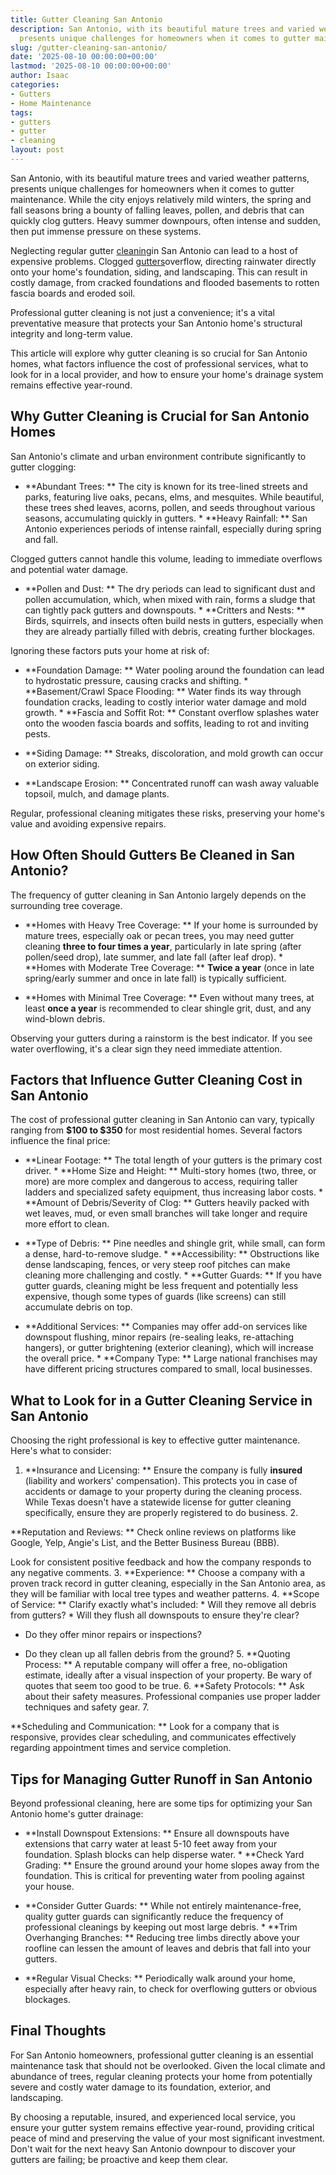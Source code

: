 ```yaml
---
title: Gutter Cleaning San Antonio
description: San Antonio, with its beautiful mature trees and varied weather patterns,
  presents unique challenges for homeowners when it comes to gutter maintenance.
slug: /gutter-cleaning-san-antonio/
date: '2025-08-10 00:00:00+00:00'
lastmod: '2025-08-10 00:00:00+00:00'
author: Isaac
categories:
- Gutters
- Home Maintenance
tags:
- gutters
- gutter
- cleaning
layout: post
---
```

San Antonio, with its beautiful mature trees and varied weather patterns, presents unique challenges for homeowners when it comes to gutter maintenance. While the city enjoys relatively mild winters, the spring and fall seasons bring a bounty of falling leaves, pollen, and debris that can quickly clog gutters. Heavy summer downpours, often intense and sudden, then put immense pressure on these systems.

Neglecting regular gutter [cleaning](https://pestpolicy.com/gutter-cleaning-dallas/)in San Antonio can lead to a host of expensive problems. Clogged [gutters](https://pestpolicy.com/all-american-gutters-reviews/)overflow, directing rainwater directly onto your home's foundation, siding, and landscaping. This can result in costly damage, from cracked foundations and flooded basements to rotten fascia boards and eroded soil.

Professional gutter cleaning is not just a convenience; it's a vital preventative measure that protects your San Antonio home's structural integrity and long-term value.

This article will explore why gutter cleaning is so crucial for San Antonio homes, what factors influence the cost of professional services, what to look for in a local provider, and how to ensure your home's drainage system remains effective year-round.

##  Why Gutter Cleaning is Crucial for San Antonio Homes

San Antonio's climate and urban environment contribute significantly to gutter clogging:

* **Abundant Trees: ** The city is known for its tree-lined streets and parks, featuring live oaks, pecans, elms, and mesquites. While beautiful, these trees shed leaves, acorns, pollen, and seeds throughout various seasons, accumulating quickly in gutters. * **Heavy Rainfall: ** San Antonio experiences periods of intense rainfall, especially during spring and fall.

Clogged gutters cannot handle this volume, leading to immediate overflows and potential water damage.

* **Pollen and Dust: ** The dry periods can lead to significant dust and pollen accumulation, which, when mixed with rain, forms a sludge that can tightly pack gutters and downspouts. * **Critters and Nests: ** Birds, squirrels, and insects often build nests in gutters, especially when they are already partially filled with debris, creating further blockages.

Ignoring these factors puts your home at risk of:

* **Foundation Damage: ** Water pooling around the foundation can lead to hydrostatic pressure, causing cracks and shifting. * **Basement/Crawl Space Flooding: ** Water finds its way through foundation cracks, leading to costly interior water damage and mold growth. * **Fascia and Soffit Rot: ** Constant overflow splashes water onto the wooden fascia boards and soffits, leading to rot and inviting pests.

* **Siding Damage: ** Streaks, discoloration, and mold growth can occur on exterior siding.

* **Landscape Erosion: ** Concentrated runoff can wash away valuable topsoil, mulch, and damage plants.

Regular, professional cleaning mitigates these risks, preserving your home's value and avoiding expensive repairs.

##  How Often Should Gutters Be Cleaned in San Antonio?

The frequency of gutter cleaning in San Antonio largely depends on the surrounding tree coverage.

* **Homes with Heavy Tree Coverage: ** If your home is surrounded by mature trees, especially oak or pecan trees, you may need gutter cleaning **three to four times a year**, particularly in late spring (after pollen/seed drop), late summer, and late fall (after leaf drop). * **Homes with Moderate Tree Coverage: ** **Twice a year** (once in late spring/early summer and once in late fall) is typically sufficient.

* **Homes with Minimal Tree Coverage: ** Even without many trees, at least **once a year** is recommended to clear shingle grit, dust, and any wind-blown debris.

Observing your gutters during a rainstorm is the best indicator. If you see water overflowing, it's a clear sign they need immediate attention.

##  Factors that Influence Gutter Cleaning Cost in San Antonio

The cost of professional gutter cleaning in San Antonio can vary, typically ranging from **$100 to $350** for most residential homes. Several factors influence the final price:

* **Linear Footage: ** The total length of your gutters is the primary cost driver. * **Home Size and Height: ** Multi-story homes (two, three, or more) are more complex and dangerous to access, requiring taller ladders and specialized safety equipment, thus increasing labor costs. * **Amount of Debris/Severity of Clog: ** Gutters heavily packed with wet leaves, mud, or even small branches will take longer and require more effort to clean.

* **Type of Debris: ** Pine needles and shingle grit, while small, can form a dense, hard-to-remove sludge. * **Accessibility: ** Obstructions like dense landscaping, fences, or very steep roof pitches can make cleaning more challenging and costly. * **Gutter Guards: ** If you have gutter guards, cleaning might be less frequent and potentially less expensive, though some types of guards (like screens) can still accumulate debris on top.

* **Additional Services: ** Companies may offer add-on services like downspout flushing, minor repairs (re-sealing leaks, re-attaching hangers), or gutter brightening (exterior cleaning), which will increase the overall price. * **Company Type: ** Large national franchises may have different pricing structures compared to small, local businesses.

##  What to Look for in a Gutter Cleaning Service in San Antonio

Choosing the right professional is key to effective gutter maintenance. Here's what to consider:

1. **Insurance and Licensing: ** Ensure the company is fully **insured** (liability and workers' compensation). This protects you in case of accidents or damage to your property during the cleaning process. While Texas doesn't have a statewide license for gutter cleaning specifically, ensure they are properly registered to do business. 2.

**Reputation and Reviews: ** Check online reviews on platforms like Google, Yelp, Angie's List, and the Better Business Bureau (BBB).

Look for consistent positive feedback and how the company responds to any negative comments. 3. **Experience: ** Choose a company with a proven track record in gutter cleaning, especially in the San Antonio area, as they will be familiar with local tree types and weather patterns. 4. **Scope of Service: ** Clarify exactly what's included: * Will they remove all debris from gutters? * Will they flush all downspouts to ensure they're clear?

* Do they offer minor repairs or inspections?

* Do they clean up all fallen debris from the ground? 5. **Quoting Process: ** A reputable company will offer a free, no-obligation estimate, ideally after a visual inspection of your property. Be wary of quotes that seem too good to be true. 6. **Safety Protocols: ** Ask about their safety measures. Professional companies use proper ladder techniques and safety gear. 7.

**Scheduling and Communication: ** Look for a company that is responsive, provides clear scheduling, and communicates effectively regarding appointment times and service completion.

##  Tips for Managing Gutter Runoff in San Antonio

Beyond professional cleaning, here are some tips for optimizing your San Antonio home's gutter drainage:

* **Install Downspout Extensions: ** Ensure all downspouts have extensions that carry water at least 5-10 feet away from your foundation. Splash blocks can help disperse water. * **Check Yard Grading: ** Ensure the ground around your home slopes away from the foundation. This is critical for preventing water from pooling against your house.

* **Consider Gutter Guards: ** While not entirely maintenance-free, quality gutter guards can significantly reduce the frequency of professional cleanings by keeping out most large debris. * **Trim Overhanging Branches: ** Reducing tree limbs directly above your roofline can lessen the amount of leaves and debris that fall into your gutters.

* **Regular Visual Checks: ** Periodically walk around your home, especially after heavy rain, to check for overflowing gutters or obvious blockages.

##  Final Thoughts

For San Antonio homeowners, professional gutter cleaning is an essential maintenance task that should not be overlooked. Given the local climate and abundance of trees, regular cleaning protects your home from potentially severe and costly water damage to its foundation, exterior, and landscaping.

By choosing a reputable, insured, and experienced local service, you ensure your gutter system remains effective year-round, providing critical peace of mind and preserving the value of your most significant investment. Don't wait for the next heavy San Antonio downpour to discover your gutters are failing; be proactive and keep them clear.